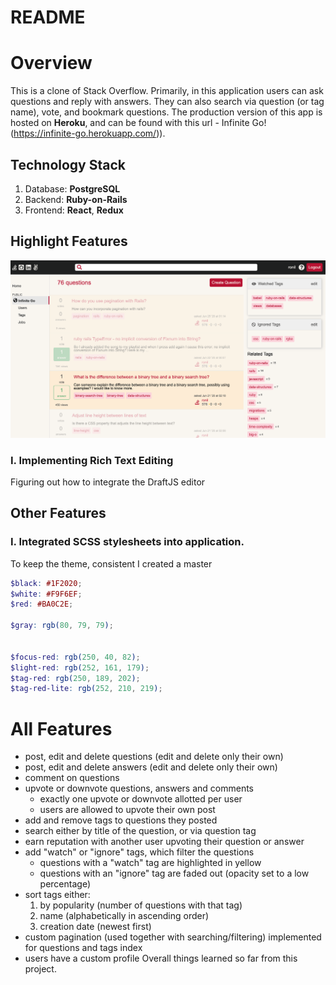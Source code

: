 # README

# Overview 

This is a clone of Stack Overflow. Primarily, in this application users can ask questions and reply with answers. They can also search via question (or tag name), vote, and bookmark questions. The production version of this app is hosted on **Heroku**, and can be found with this url - Infinite Go!(https://infinite-go.herokuapp.com/)). 

## Technology Stack 
1. Database: **PostgreSQL**
2. Backend: **Ruby-on-Rails**
3. Frontend: **React**, **Redux**

## Highlight Features 

![alt text](https://github.com/helenyueyu/infinite_go/blob/master/app/assets/images/pic1.png?raw=true)


### I. Implementing Rich Text Editing 

Figuring out how to integrate the DraftJS editor 

## Other Features

### I. Integrated SCSS stylesheets into application. 

To keep the theme, consistent I created a master 

```scss
$black: #1F2020;
$white: #F9F6EF;
$red: #BA0C2E;

$gray: rgb(80, 79, 79); 


$focus-red: rgb(250, 40, 82); 
$light-red: rgb(252, 161, 179); 
$tag-red: rgb(250, 189, 202); 
$tag-red-lite: rgb(252, 210, 219); 
```

# All Features 

* post, edit and delete questions (edit and delete only their own)
* post, edit and delete answers (edit and delete only their own)
* comment on questions 
* upvote or downvote questions, answers and comments 
    * exactly one upvote or downvote allotted per user 
    * users are allowed to upvote their own post 
* add and remove tags to questions they posted 
* search either by title of the question, or via question tag 
* earn reputation with another user upvoting their question or answer 
* add "watch" or "ignore" tags, which filter the questions
    * questions with a "watch" tag are highlighted in yellow
    * questions with an "ignore" tag are faded out (opacity set to a low percentage)
* sort tags either: 
    1. by popularity (number of questions with that tag)
    2. name (alphabetically in ascending order)
    3. creation date (newest first)
* custom pagination (used together with searching/filtering) implemented for questions and tags index 
* users have a custom profile 
Overall things learned so far from this project. 

